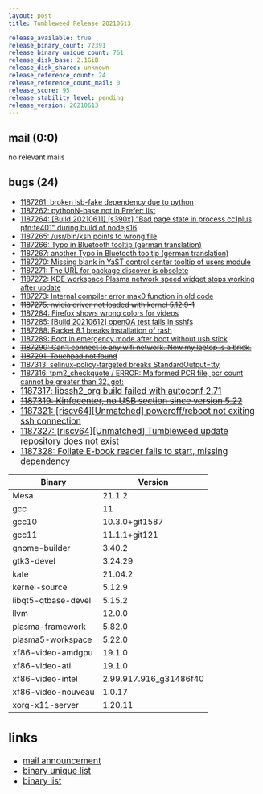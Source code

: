 ```yaml
---
layout: post
title: Tumbleweed Release 20210613

release_available: true
release_binary_count: 72391
release_binary_unique_count: 761
release_disk_base: 2.1GiB
release_disk_shared: unknown
release_reference_count: 24
release_reference_count_mail: 0
release_score: 95
release_stability_level: pending
release_version: 20210613
---
```


## mail (0:0)

no relevant mails

## bugs (24)

<!--more-->

- [1187261: broken lsb-fake dependency due to python](https://bugzilla.opensuse.org/show_bug.cgi?id=1187261)
- [1187262: pythonN-base not in Prefer: list](https://bugzilla.opensuse.org/show_bug.cgi?id=1187262)
- [1187264: \[Build 20210611\] \[s390x\] "Bad page state in process cc1plus  pfn:fe401" during build of nodejs16](https://bugzilla.opensuse.org/show_bug.cgi?id=1187264)
- [1187265: /usr/bin/ksh points to wrong file](https://bugzilla.opensuse.org/show_bug.cgi?id=1187265)
- [1187266: Typo in Bluetooth tooltip (german translation)](https://bugzilla.opensuse.org/show_bug.cgi?id=1187266)
- [1187267: another Typo in Bluetooth tooltip (german translation)](https://bugzilla.opensuse.org/show_bug.cgi?id=1187267)
- [1187270: Missing blank in YaST control center tooltip of users module](https://bugzilla.opensuse.org/show_bug.cgi?id=1187270)
- [1187271: The URL for package discover is obsolete](https://bugzilla.opensuse.org/show_bug.cgi?id=1187271)
- [1187272: KDE workspace Plasma network speed widget stops working after update](https://bugzilla.opensuse.org/show_bug.cgi?id=1187272)
- [1187273: Internal  compiler error  max0 function in old code](https://bugzilla.opensuse.org/show_bug.cgi?id=1187273)
- ~~[1187275: nvidia driver not loaded with kernel 5.12.9-1](https://bugzilla.opensuse.org/show_bug.cgi?id=1187275)~~
- [1187284: Firefox shows wrong colors for videos](https://bugzilla.opensuse.org/show_bug.cgi?id=1187284)
- [1187285: \[Build 20210612\] openQA test fails in sshfs](https://bugzilla.opensuse.org/show_bug.cgi?id=1187285)
- [1187288: Racket 8.1 breaks installation of rash](https://bugzilla.opensuse.org/show_bug.cgi?id=1187288)
- [1187289: Boot in emergency mode after boot without usb stick](https://bugzilla.opensuse.org/show_bug.cgi?id=1187289)
- ~~[1187290: Can't connect to any wifi network. Now my laptop is a brick.](https://bugzilla.opensuse.org/show_bug.cgi?id=1187290)~~
- ~~[1187291: Touchpad not found](https://bugzilla.opensuse.org/show_bug.cgi?id=1187291)~~
- [1187313: selinux-policy-targeted breaks StandardOutput=tty](https://bugzilla.opensuse.org/show_bug.cgi?id=1187313)
- [1187316: tpm2_checkquote / ERROR: Malformed PCR file, pcr count cannot be greater than 32, got: <BIG NUMBER>](https://bugzilla.opensuse.org/show_bug.cgi?id=1187316)
- [1187317: libssh2_org build failed with autoconf 2.71](https://bugzilla.opensuse.org/show_bug.cgi?id=1187317)
- ~~[1187319: Kinfocenter, no USB section since version 5.22](https://bugzilla.opensuse.org/show_bug.cgi?id=1187319)~~
- [1187321: \[riscv64\]\[Unmatched\] poweroff/reboot not exiting ssh connection](https://bugzilla.opensuse.org/show_bug.cgi?id=1187321)
- [1187327: \[riscv64\]\[Unmatched\] Tumbleweed update repository does not exist](https://bugzilla.opensuse.org/show_bug.cgi?id=1187327)
- [1187328: Foliate E-book reader fails to start, missing dependency](https://bugzilla.opensuse.org/show_bug.cgi?id=1187328)

Binary | Version
--- | ---
Mesa | 21.1.2
gcc | 11
gcc10 | 10.3.0+git1587
gcc11 | 11.1.1+git121
gnome-builder | 3.40.2
gtk3-devel | 3.24.29
kate | 21.04.2
kernel-source | 5.12.9
libqt5-qtbase-devel | 5.15.2
llvm | 12.0.0
plasma-framework | 5.82.0
plasma5-workspace | 5.22.0
xf86-video-amdgpu | 19.1.0
xf86-video-ati | 19.1.0
xf86-video-intel | 2.99.917.916_g31486f40
xf86-video-nouveau | 1.0.17
xorg-x11-server | 1.20.11

## links

- [mail announcement](https://github.com/boombatower/tumbleweed-review/issues/10)
- [binary unique list](http://download.opensuse.org/history/20210613/rpm.unique.list)
- [binary list](http://download.opensuse.org/history/20210613/rpm.list)
